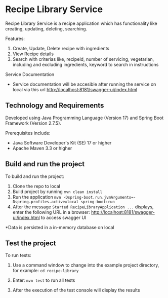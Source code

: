 # Recipe Library Service

Recipe Library Service is a recipe application which has functionality like creating, updating, deleting, searching.

Features:
1. Create, Update, Delete recipe with ingredients
2. View Recipe details
3. Search with criterias like, recipeId, number of servicing, vegetarian, including and excluding ingredients, keyword to search in instructions

Service Documentation
- Service documentation will be accesible after running the service on local via this url <http://localhost:8181/swagger-ui/index.html> 

## Technology and Requirements

Developed using Java Programming Language (Version 17) and Spring Boot Framework (Version 2.7.5).

Prerequisites include:

* Java Software Developer's Kit (SE) 17 or higher
* Apache Maven 3.3 or higher


## Build and run the project

To build and run the project:

1. Clone the repo to local
2. Build project by running `mvn clean install`
3. Run the application `mvn -Dspring-boot.run.jvmArguments=-Dspring.profiles.active=local spring-boot:run`
4. After the message `Started RecipeLibraryApplication ...` displays, enter the following URL in a browser: <http://localhost:8181/swagger-ui/index.html> to access swagger UI

*Data is persisted in a in-memory database on local 

## Test the project

To run tests:

1. Use a command window to change into the example project directory, for example: `cd recipe-library`

2. Enter: `mvn test` to run all tests

3. After the execution of the test console will display the results



